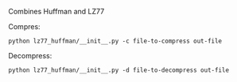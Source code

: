 Combines Huffman and LZ77

Compres:
```
python lz77_huffman/__init__.py -c file-to-compress out-file
```

Decompress:
```
python lz77_huffman/__init__.py -d file-to-decompress out-file
```
